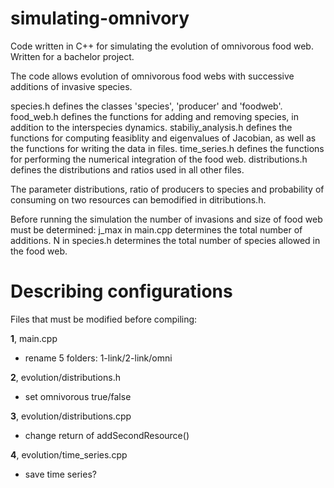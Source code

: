 # simulating-omnivory
Code written in C++ for simulating the evolution of omnivorous food web. Written for a bachelor project.

The code allows evolution of omnivorous food webs with successive additions of invasive species.

species.h defines the classes 'species', 'producer' and 'foodweb'. 
food_web.h defines the functions for adding and removing species, in addition to the interspecies dynamics.
stabiliy_analysis.h defines the functions for computing feasiblity and eigenvalues of Jacobian, as well as the functions for writing the data in files.
time_series.h defines the functions for performing the numerical integration of the food web.
distributions.h defines the distributions and ratios used in all other files.

The parameter distributions, ratio of producers to species and probability of consuming on two resources can bemodified in ditributions.h.

Before running the simulation the number of invasions and size of food web must be determined:
j_max in main.cpp determines the total number of additions.
N in species.h determines the total number of species allowed in the food web.

# Describing configurations
Files that must be modified before compiling:

__1__, main.cpp
* rename 5 folders: 1-link/2-link/omni

__2__, evolution/distributions.h
- set omnivorous true/false

__3__, evolution/distributions.cpp
- change return of addSecondResource()

__4__, evolution/time_series.cpp
  - save time series?
